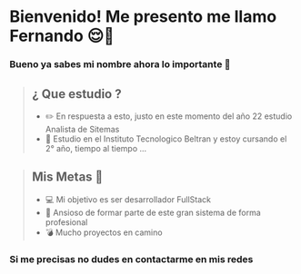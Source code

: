 # Bienvenido!  Me presento me llamo Fernando   :relieved:👋 
### Bueno ya sabes mi nombre ahora lo importante :small_red_triangle_down:

>## ¿ Que estudio ?
>- :pencil2: En respuesta a esto, justo en este momento del año 22 estudio Analista de Sitemas 
>- :stars: Estudio en el Instituto Tecnologico Beltran y estoy cursando el 2° año, tiempo al tiempo  ...





>## Mis Metas :rocket:
>- :computer: Mi objetivo es ser desarrollador FullStack 
>- :flags: Ansioso de formar parte de este gran sistema de forma profesional 
>- :bomb: Mucho proyectos en camino 

### Si me precisas no dudes en contactarme en mis redes 


